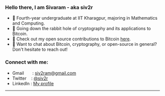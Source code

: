 ### Hello there, I am Sivaram - aka siv2r
- 📖 Fourth-year undergraduate at IIT Kharagpur, majoring in Mathematics and Computing.
- 🐰 Going down the rabbit hole of cryptography and its applications to ₿itcoin.
- 💖 Check out my open source contributions to Bitcoin [here](https://siv2r.notion.site/Bitcoin-Open-Source-siv2r-feaf8fc401fe4ff38e3d42000fd05e35).
- 💬 Want to chat about Bitcoin, cryptography, or open-source in general? Don't hesitate to reach out!

### Connect with me:
- Gmail &nbsp; &nbsp; &nbsp; : siv2ram@gmail.com
- Twitter &nbsp; &nbsp;: [@siv2r](https://twitter.com/siv2r)
- LinkedIn : [My profile](https://www.linkedin.com/in/siv2ram/)
---